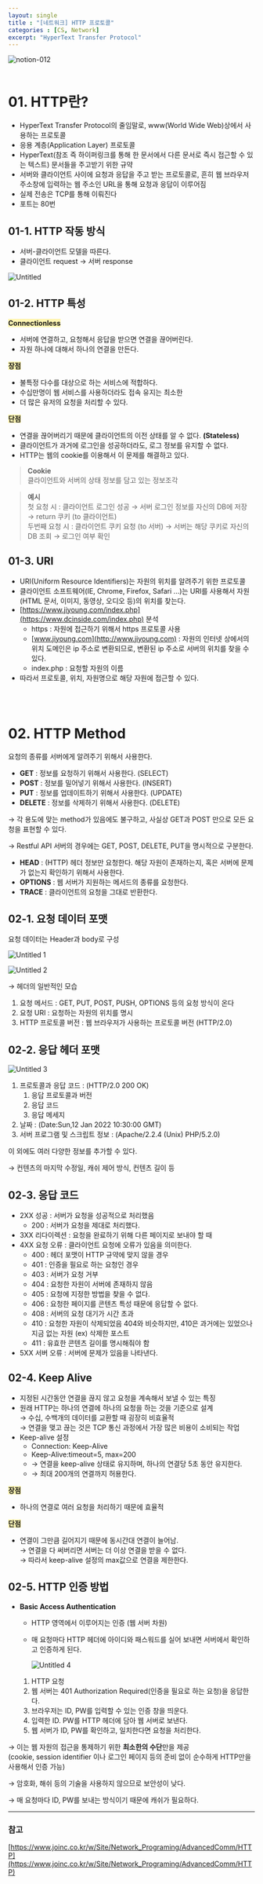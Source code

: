 ```yaml
---
layout: single
title : "[네트워크] HTTP 프로토콜"
categories : [CS, Network]
excerpt: "HyperText Transfer Protocol"
---
```



![notion-012](https://user-images.githubusercontent.com/72294509/156778347-583ed458-b146-4caa-93c5-29ef30a20336.png)
<br><br>

# 01. HTTP란?

- HyperText Transfer Protocol의 줄임말로, www(World Wide Web)상에서 사용하는 프로토콜
- 응용 계층(Application Layer) 프로토콜
- HyperText(참조 즉 하이퍼링크를 통해 한 문서에서 다른 문서로 즉시 접근할 수 있는 텍스트) 문서들을 주고받기 위한 규약
- 서버와 클라이언트 사이에 요청과 응답을 주고 받는 프로토콜로, 흔히 웹 브라우저 주소창에 입력하는 웹 주소인 URL을 통해 요청과 응답이 이루어짐
- 실제 전송은 TCP를 통해 이뤄진다
- 포트는 80번

## 01-1. HTTP 작동 방식

- 서버-클라이언트 모델을 따른다.
- 클라이언트 request → 서버 response

![Untitled](https://user-images.githubusercontent.com/72294509/156778382-4c999366-1f3e-466c-af61-2bad4c3e43d3.png)

## 01-2. HTTP 특성

<span style="background-color:#fff5b1;"> **Connectionless**</span>
- 서버에 연결하고, 요청해서 응답을 받으면 연결을 끊어버린다.
- 자원 하나에 대해서 하나의 연결을 만든다.
    
<span style="background-color:#fff5b1;">**장점**</span>

- 불특정 다수를 대상으로 하는 서비스에 적합하다.
- 수십만명이 웹 서비스를 사용하더라도 접속 유지는 최소한
- 더 많은 유저의 요청을 처리할 수 있다.
    
<span style="background-color:#fff5b1;">**단점**</span>

- 연결을 끊어버리기 때문에 클라이언트의 이전 상태를 알 수 없다. **(Stateless)**
- 클라이언트가 과거에 로그인을 성공하더라도, 로그 정보를 유지할 수 없다.
- HTTP는 웹의 cookie를 이용해서 이 문제를 해결하고 있다.

> **Cookie**<br>클라이언트와 서버의 상태 정보를 담고 있는 정보조각
 

> **예시**<br>첫 요청 시 : 클라이언트 로그인 성공 → 서버 로그인 정보를 자신의 DB에 저장 → return 쿠키 (to 클라이언트)<br>두번째 요청 시 : 클라이언트 쿠키 요청 (to 서버) → 서버는 해당 쿠키로 자신의 DB 조회 → 로그인 여부 확인


## 01-3. URI

- URI(Uniform Resource Identifiers)는 자원의 위치를 알려주기 위한 프로토콜
- 클라이언트 소프트웨어(IE, Chrome, Firefox, Safari ...)는 URI를 사용해서 자원(HTML 문서, 이미지, 동영상, 오디오 등)의 위치를 찾는다.
- [https://www.jiyoung.com/index.php](https://www.dcinside.com/index.php) 분석
    - https : 자원에 접근하기 위해서 https 프로토콜 사용
    - [www.jiyoung.com](http://www.jiyoung.com) : 자원의 인터넷 상에서의 위치
    도메인은 ip 주소로 변환되므로, 변환된 ip 주소로 서버의 위치를 찾을 수 있다.
    - index.php : 요청할 자원의 이름
- 따라서 프로토콜, 위치, 자원명으로 해당 자원에 접근할 수 있다.

<br><br>

# 02. HTTP Method

요청의 종류를 서버에게 알려주기 위해서 사용한다.

- **GET** : 정보를 요청하기 위해서 사용한다. (SELECT)
- **POST** : 정보를 밀어넣기 위해서 사용한다. (INSERT)
- **PUT** : 정보를 업데이트하기 위해서 사용한다. (UPDATE)
- **DELETE** : 정보를 삭제하기 위해서 사용한다. (DELETE)

→ 각 용도에 맞는 method가 있음에도 불구하고, 사실상 GET과 POST 만으로 모든 요청을 표현할 수 있다. 

→ Restful API 서버의 경우에는 GET, POST, DELETE, PUT을 명시적으로 구분한다. 

- **HEAD** : (HTTP) 헤더 정보만 요청한다. 해당 자원이 존재하는지, 혹은 서버에 문제가 없는지 확인하기 위해서 사용한다.
- **OPTIONS** : 웹 서버가 지원하는 메서드의 종류를 요청한다.
- **TRACE** : 클라이언트의 요청을 그대로 반환한다.

## 02-1. 요청 데이터 포맷

요청 데이터는 Header과 body로 구성

![Untitled 1](https://user-images.githubusercontent.com/72294509/156778367-6863714d-0696-46f8-b3ca-905369df6275.png)

![Untitled 2](https://user-images.githubusercontent.com/72294509/156778370-feeb2a76-0523-4fa4-83f5-2eb61ca856cb.png)

→ 헤더의 일반적인 모습

1. 요청 메서드 : GET, PUT, POST, PUSH, OPTIONS 등의 요청 방식이 온다
2. 요청 URI : 요청하는 자원의 위치를 명시
3. HTTP 프로토콜 버전 : 웹 브라우저가 사용하는 프로토콜 버전 (HTTP/2.0)

## 02-2. 응답 헤더 포맷

![Untitled 3](https://user-images.githubusercontent.com/72294509/156778372-a70886e9-ba6b-4d4a-ac60-7b409a5a4a48.png)

1. 프로토콜과 응답 코드 : (HTTP/2.0 200 OK)
    1. 응답 프로토콜과 버전
    2. 응답 코드
    3. 응답 메세지
2. 날짜 : (Date:Sun,12 Jan 2022 10:30:00 GMT)
3. 서버 프로그램 및 스크립트 정보 : (Apache/2.2.4 (Unix) PHP/5.2.0)

이 외에도 여러 다양한 정보를 추가할 수 있다. 

→ 컨텐츠의 마지막 수정일, 캐쉬 제어 방식, 컨텐츠 길이 등

## 02-3. 응답 코드

- 2XX 성공 : 서버가 요청을 성공적으로 처리했음
    - 200 : 서버가 요청을 제대로 처리했다.
- 3XX 리다이렉션 : 요청을 완료하기 위해 다른 페이지로 보내야 할 때
- 4XX 요청 오류 : 클라이언트 요청에 오류가 있음을 의미한다.
    - 400 : 헤더 포맷이 HTTP 규약에 맞지 않을 경우
    - 401 : 인증을 필요로 하는 요청인 경우
    - 403 : 서버가 요청 거부
    - 404 : 요청한 자원이 서버에 존재하지 않음
    - 405 : 요청에 지정한 방법을 찾을 수 없다.
    - 406 : 요청한 페이지를 콘텐츠 특성 때문에 응답할 수 없다.
    - 408 : 서버의 요청 대기가 시간 초과
    - 410 : 요청한 자원이 삭제되었음 
    404와 비슷하지만, 410은 과거에는 있었으나 지금 없는 자원 
    (ex) 삭제한 포스트
    - 411 : 유효한 콘텐츠 길이를 명시해줘야 함
- 5XX 서버 오류 : 서버에 문제가 있음을 나타낸다.

## 02-4. Keep Alive

- 지정된 시간동안 연결을 끊지 않고 요청을 계속해서 보낼 수 있는 특징
- 원래 HTTP는 하나의 연결에 하나의 요청을 하는 것을 기준으로 설계 
<br>→ 수십, 수백개의 데이터를 교환할 때 굉장히 비효율적
<br>→ 연결을 맺고 끊는 것은 TCP 통신 과정에서 가장 많은 비용이 소비되는 작업
- Keep-alive 설정
    - Connection: Keep-Alive
    - Keep-Alive:timeout=5, max=200
    - → 연결을 keep-alive 상태로 유지하며, 하나의 연결당 5초 동안 유지한다.
    - → 최대 200개의 연결까지 허용한다.
    

<span style="background-color:#fff5b1;">**장점** </span>
- 하나의 연결로 여러 요청을 처리하기 때문에 효율적

<span style="background-color:#fff5b1;">**단점** </span>
- 연결이 그만큼 길어지기 때문에 동시간대 연결이 늘어남. 
<br>→ 연결을 다 써버리면 서버는 더 이상 연결을 받을 수 없다.
<br>→ 따라서 keep-alive 설정의 max값으로 연결을 제한한다.

## 02-5. HTTP 인증 방법

- **Basic Access Authentication**
    - HTTP 영역에서 이루어지는 인증 (웹 서버 차원)
    - 매 요청마다 HTTP 헤더에 아이디와 패스워드를 실어 보내면 서버에서 확인하고 인증하게 된다.
        
        ![Untitled 4](https://user-images.githubusercontent.com/72294509/156778377-79d60b96-f2ad-429a-a78a-8334a52c45e1.png)
        
    1. HTTP 요청
    2. 웹 서버는 401 Authorization Required(인증을 필요로 하는 요청)을 응답한다.
    3. 브라우저는 ID, PW를 입력할 수 있는 인증 창을 띄운다.
    4. 입력한 ID. PW를 HTTP 헤더에 담아 웹 서버로 보낸다.
    5. 웹 서버가 ID, PW를 확인하고, 일치한다면 요청을 처리한다.

→ 이는 웹 자원의 접근을 통제하기 위한 **최소한의 수단**만을 제공
<br>(cookie, session identifier 이나 로그인 페이지 등의 준비 없이 순수하게 HTTP만을 사용해서 인증 가능)

→ 암호화, 해쉬 등의 기술을 사용하지 않으므로 보안성이 낮다.

→ 매 요청마다 ID, PW를 보내는 방식이기 때문에 캐쉬가 필요하다. 

---

### 참고

[https://www.joinc.co.kr/w/Site/Network_Programing/AdvancedComm/HTTP](https://www.joinc.co.kr/w/Site/Network_Programing/AdvancedComm/HTTP)